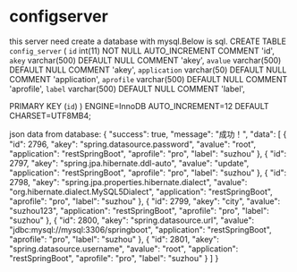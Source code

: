 # configserver
this server need create a database with mysql.Below is sql.
CREATE TABLE `config_server` (
  `id` int(11) NOT NULL AUTO_INCREMENT COMMENT 'id',
 `akey` varchar(500) DEFAULT NULL COMMENT 'akey',
 `avalue` varchar(500) DEFAULT NULL COMMENT 'akey',
  `application` varchar(50) DEFAULT NULL COMMENT 'application',
  `aprofile` varchar(500) DEFAULT NULL COMMENT 'aprofile',
`label` varchar(500) DEFAULT NULL COMMENT 'label',

  PRIMARY KEY (`id`)
) ENGINE=InnoDB AUTO_INCREMENT=12 DEFAULT CHARSET=UTF8MB4;


json data from database:
{
    "success": true,
    "message": "成功！",
    "data": [
        {
            "id": 2796,
            "akey": "spring.datasource.password",
            "avalue": "root",
            "application": "restSpringBoot",
            "aprofile": "pro",
            "label": "suzhou"
        },
        {
            "id": 2797,
            "akey": "spring.jpa.hibernate.ddl-auto",
            "avalue": "update",
            "application": "restSpringBoot",
            "aprofile": "pro",
            "label": "suzhou"
        },
        {
            "id": 2798,
            "akey": "spring.jpa.properties.hibernate.dialect",
            "avalue": "org.hibernate.dialect.MySQL5Dialect",
            "application": "restSpringBoot",
            "aprofile": "pro",
            "label": "suzhou"
        },
        {
            "id": 2799,
            "akey": "city",
            "avalue": "suzhou123",
            "application": "restSpringBoot",
            "aprofile": "pro",
            "label": "suzhou"
        },
        {
            "id": 2800,
            "akey": "spring.datasource.url",
            "avalue": "jdbc:mysql://mysql:3306/springboot",
            "application": "restSpringBoot",
            "aprofile": "pro",
            "label": "suzhou"
        },
        {
            "id": 2801,
            "akey": "spring.datasource.username",
            "avalue": "root",
            "application": "restSpringBoot",
            "aprofile": "pro",
            "label": "suzhou"
        }
    ]
}
